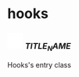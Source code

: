 # hooks

### <img src="../../.gitbook/assets/base.png" width="32" height="32" /> $TITLE_NAME$
Hooks's entry class<br>
